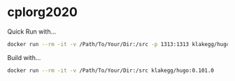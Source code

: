 # cplorg2020

Quick Run with...

```bash
docker run --rm -it -v /Path/To/Your/Dir:/src -p 1313:1313 klakegg/hugo:0.101.0 server
```

Build with...

```bash
docker run --rm -it -v /Path/To/Your/Dir:/src klakegg/hugo:0.101.0
```
